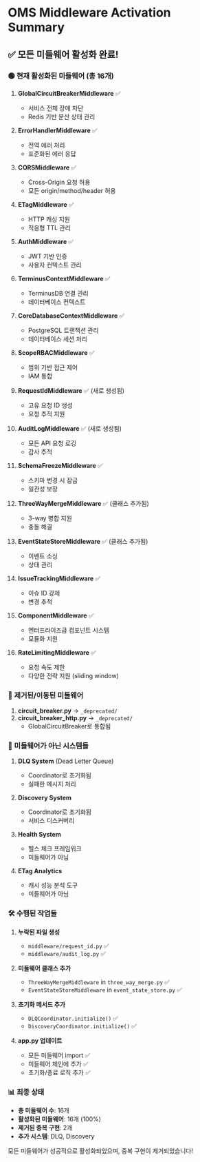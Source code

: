 # OMS Middleware Activation Summary

## ✅ 모든 미들웨어 활성화 완료!

### 🟢 현재 활성화된 미들웨어 (총 16개)

1. **GlobalCircuitBreakerMiddleware** ✅
   - 서비스 전체 장애 차단
   - Redis 기반 분산 상태 관리

2. **ErrorHandlerMiddleware** ✅
   - 전역 에러 처리
   - 표준화된 에러 응답

3. **CORSMiddleware** ✅
   - Cross-Origin 요청 허용
   - 모든 origin/method/header 허용

4. **ETagMiddleware** ✅
   - HTTP 캐싱 지원
   - 적응형 TTL 관리

5. **AuthMiddleware** ✅
   - JWT 기반 인증
   - 사용자 컨텍스트 관리

6. **TerminusContextMiddleware** ✅
   - TerminusDB 연결 관리
   - 데이터베이스 컨텍스트

7. **CoreDatabaseContextMiddleware** ✅
   - PostgreSQL 트랜잭션 관리
   - 데이터베이스 세션 처리

8. **ScopeRBACMiddleware** ✅
   - 범위 기반 접근 제어
   - IAM 통합

9. **RequestIdMiddleware** ✅ (새로 생성됨)
   - 고유 요청 ID 생성
   - 요청 추적 지원

10. **AuditLogMiddleware** ✅ (새로 생성됨)
    - 모든 API 요청 로깅
    - 감사 추적

11. **SchemaFreezeMiddleware** ✅
    - 스키마 변경 시 잠금
    - 일관성 보장

12. **ThreeWayMergeMiddleware** ✅ (클래스 추가됨)
    - 3-way 병합 지원
    - 충돌 해결

13. **EventStateStoreMiddleware** ✅ (클래스 추가됨)
    - 이벤트 소싱
    - 상태 관리

14. **IssueTrackingMiddleware** ✅
    - 이슈 ID 강제
    - 변경 추적

15. **ComponentMiddleware** ✅
    - 엔터프라이즈급 컴포넌트 시스템
    - 모듈화 지원

16. **RateLimitingMiddleware** ✅
    - 요청 속도 제한
    - 다양한 전략 지원 (sliding window)

### 🔴 제거된/이동된 미들웨어

1. **circuit_breaker.py** → `_deprecated/`
2. **circuit_breaker_http.py** → `_deprecated/`
   - GlobalCircuitBreaker로 통합됨

### 📂 미들웨어가 아닌 시스템들

1. **DLQ System** (Dead Letter Queue)
   - Coordinator로 초기화됨
   - 실패한 메시지 처리

2. **Discovery System**
   - Coordinator로 초기화됨
   - 서비스 디스커버리

3. **Health System**
   - 헬스 체크 프레임워크
   - 미들웨어가 아님

4. **ETag Analytics**
   - 캐시 성능 분석 도구
   - 미들웨어가 아님

### 🛠️ 수행된 작업들

1. **누락된 파일 생성**
   - `middleware/request_id.py` ✅
   - `middleware/audit_log.py` ✅

2. **미들웨어 클래스 추가**
   - `ThreeWayMergeMiddleware` in `three_way_merge.py` ✅
   - `EventStateStoreMiddleware` in `event_state_store.py` ✅

3. **초기화 메서드 추가**
   - `DLQCoordinator.initialize()` ✅
   - `DiscoveryCoordinator.initialize()` ✅

4. **app.py 업데이트**
   - 모든 미들웨어 import ✅
   - 미들웨어 체인에 추가 ✅
   - 초기화/종료 로직 추가 ✅

### 📊 최종 상태

- **총 미들웨어 수**: 16개
- **활성화된 미들웨어**: 16개 (100%)
- **제거된 중복 구현**: 2개
- **추가 시스템**: DLQ, Discovery

모든 미들웨어가 성공적으로 활성화되었으며, 중복 구현이 제거되었습니다!